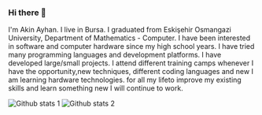 ### Hi there 👋

I'm Akin Ayhan. I live in Bursa. I graduated from Eskişehir Osmangazi University, Department of Mathematics - Computer. I have been interested in software and computer hardware since my high school years. I have tried many programming languages and development platforms. I have developed large/small projects. I attend different training camps whenever I have the opportunity,new techniques, different coding languages and new I am learning hardware technologies. for all my lifeto improve my existing skills and learn something new I will continue to work.


![Github stats 1](https://github-readme-stats.vercel.app/api?username=akinayhan&show_icons=true&theme=gradient) 
![Github stats 2](https://github-readme-stats.vercel.app/api?username=akinayhan&show_icons=true&theme=radical)

<!--
**akinayhan/akinayhan** is a ✨ _special_ ✨ repository because its `README.md` (this file) appears on your GitHub profile.

Here are some ideas to get you started:

- 🔭 I’m currently working on ...
- 🌱 I’m currently learning ...
- 👯 I’m looking to collaborate on ...
- 🤔 I’m looking for help with ...
- 💬 Ask me about ...
- 📫 How to reach me: ...
- 😄 Pronouns: ...
- ⚡ Fun fact: ...
-->
